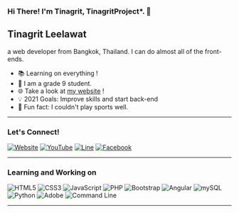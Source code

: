 ### Hi There! I'm Tinagrit, TinagritProject*. 👋

## Tinagrit Leelawat
a web developer from Bangkok, Thailand. I can do almost all of the front-ends.
- 📚 Learning on everything !
- 🏫 I am a grade 9 student.
- 🌐 Take a look at <a href="https://hub.tinagrit.xyz">my website</a> !
- 💡 2021 Goals: Improve skills and start back-end
- 🎾 Fun fact: I couldn't play sports well.

---

### Let's Connect!
<p>
<a href="https://hub.tinagrit.xyz"><img alt="Website" src="https://img.shields.io/badge/Website-FB7A24?logo=xampp&logoColor=white&style=for-the-badge" /></a>
<a href="https://www.youtube.com/channel/UCqcyEn7BCuUXSn1_vIUcvcQ"><img alt="YouTube" src="https://img.shields.io/badge/YouTube-FF0000?logo=youtube&logoColor=white&style=for-the-badge" /></a>
<a href="http://line.me/ti/p/~tinagritleelawat"><img alt="Line" src="https://img.shields.io/badge/Line-00C300?logo=line&logoColor=white&style=for-the-badge" /></a>
<a href="https://facebook.com/tinagritproject"><img alt="Facebook" src="https://img.shields.io/badge/Facebook-1877F2?logo=facebook&logoColor=white&style=for-the-badge" />
</p></a>

---
### Learning and Working on
<p>
<img onclick="alert("I'd like to remind you that HTML is not a programming language.")" alt="HTML5" src="https://img.shields.io/badge/HTML5-E34F26?logo=html5&logoColor=white&style=for-the-badge" />
<img alt="CSS3" src="https://img.shields.io/badge/CSS3-1572B6?logo=css3&logoColor=white&style=for-the-badge" />
<img alt="JavaScript" src="https://img.shields.io/badge/JavaScript-F7DF1E?logo=javascript&logoColor=black&style=for-the-badge" />
<img alt="PHP" src="https://img.shields.io/badge/PHP-777BB4?logo=php&logoColor=white&style=for-the-badge" />
<img alt="Bootstrap" src="https://img.shields.io/badge/BOOTSTRAP-563D7C?logo=bootstrap&logoColor=white&style=for-the-badge" />
<img alt="Angular" src="https://img.shields.io/badge/Angular-DD0031?logo=angular&logoColor=white&style=for-the-badge" />
<img alt="mySQL" src="https://img.shields.io/badge/mySQL-4479A1?logo=mysql&logoColor=white&style=for-the-badge" />
<img alt="Python" src="https://img.shields.io/badge/Python-3776AB?logo=python&logoColor=white&style=for-the-badge" />
<img alt="Adobe" src="https://img.shields.io/badge/Adobe-FF0000?logo=adobe&logoColor=white&style=for-the-badge" />
<img alt="Command Line" src="https://img.shields.io/badge/Command Line-0078D6?logo=windows&logoColor=white&style=for-the-badge" />
  </p>
  
---
